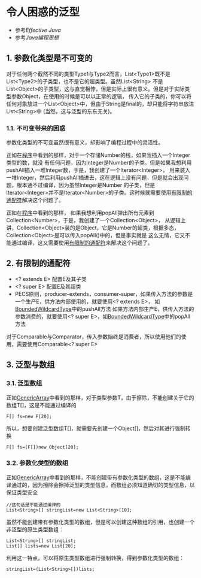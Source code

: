 #  令人困惑的泛型

- 参考*Effective Java*
- 参考*Java编程思想*

## 1. 参数化类型是不可变的

对于任何两个截然不同的类型Type1与Type2而言，List\<Type1>既不是List\<Type2>的子类型，也不是它的超类型。虽然List\<String>
不是List\<Object>的子类型，这与直觉相悖，但是实际上很有意义。但是对于实际类型参数Object，在使用的时候是可以以正常的逻辑，
传入它的子类的，你可以将任何对象放进一个List\<Object>中，但由于String是final的，却只能将字符串放进List\<String>中
(当然，这与泛型的东东无关)。

### 1.1. 不可变带来的困惑

参数化类型的不可变虽然很有意义，却影响了编程过程中的灵活性。

正如在[程序](./InvariantParameterizedType.java)中看到的那样，对于一个存储Number的栈，如果我插入一个Integer类型的数，就没
有任何问题，因为Integer是Number的子类。但是如果我想利用pushAll插入一堆Integer数，于是，我创建了一个Iterator\<Integer>，
用来装入一堆Integer，然后利用pushAll插进去，这在逻辑上没有问题，但是就会出现问题，根本通不过编译，因为虽然Integer是Number
的子类，但是Iterator\<Integer>并不是Iterator\<Number>的子类。这时候就需要使用[有限制的通配符](BoundedWildcardType.java)解决这个问题了。

正如在[程序](./InvariantParameterizedType.java)中看到的那样，
如果我想利用popAll弹出所有元素到Collection\<Number>，于是，我创建了一个Collection\<Object>，
从逻辑上讲，Collection\<Object>装的是Object，它是Number的超类，根据多态，Collection\<Object>是可以传入popAll()中的，但是事实就是
这么无情，它又不能通过编译，这又需要使用[有限制的通配符](BoundedWildcardType.java)来解决这个问题了。

## 2. 有限制的通配符

- \<? extends E> 配置E及其子类
- \<? super E> 配置E及其超类
- PECS原则，producer-extends，consumer-super，如果传入方法的参数是一个生产E，供方法内部使用的，就要使用\<? extends E>，
如[BoundedWildcardType](./BoundedWildcardType.java)中的pushAll方法
如果方法内部生产E，供传入方法的参数消费的，就要使用\<? super E>，如[BoundedWildcardType](./BoundedWildcardType.java)中的popAll方法

对于Comparable与Comparator，传入参数始终是消费者，所以使用他们的使用，需要使用Comparable\<? super E>

## 3. 泛型与数组

### 3.1. 泛型数组

正如[GenericArray](./GenericArray.java)中看到的那样，对于类型参数T，由于擦除，不能创建关于它的数组T[]，这是不能通过编译的
```
F[] fs=new F[20];
```
所以，想要创建泛型数组T[]，就需要先创建一个Object[]，然后对其进行强制转换
```
F[] fs=(F[])new Object[20];
```

### 3.2. 参数化类型的数组

正如[GenericArray](./GenericArray.java)中看到的那样，不能创建带有参数化类型的数组，这是不能编译通过的，因为擦除会擦掉泛型的类型信息，而数组必须知道确切的类型信息，以保证类型安全
```
//这句话是不能通过编译的
List<String>[] stringList=new List<String>[10];
```
虽然不能创建带有参数化类型的数组，但是可以创建这种数组的引用，也创建一个非泛型的原生类型数组：
```
List<String>[] stringList;
List[] lists=new List[20];
```
利用这一特点，可以将原生类型数组进行强制转换，得到参数化类型的数组：
```
stringList=(List<String>[])lists;
```
